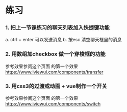 #  练习

### 1. 把上一节课练习的聊天列表加入快捷键功能

 a. ctrl + enter 可以发送消息
 b. 按esc 清空聊天框里的消息

 ### 2. 用数组加checkbox 做一个穿梭框的功能
 
 参考效果参阅这个页面 的第一个效果
 https://www.iviewui.com/components/transfer


 ### 3. 用css3的过渡或动画 + vue制作一个开关
 参考效果参阅这个页面 的第一个效果
https://www.iviewui.com/components/switch
 